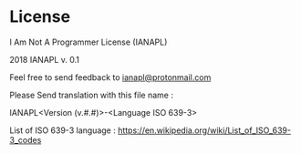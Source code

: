 # License
I Am Not A Programmer License  (IANAPL)

2018 IANAPL v. 0.1 

Feel free to send feedback to ianapl@protonmail.com

Please Send translation with this file name :

IANAPL<Version (v.#.#)>-<Language ISO 639-3>

List of ISO 639-3 language : https://en.wikipedia.org/wiki/List_of_ISO_639-3_codes


